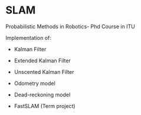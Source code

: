 # SLAM
Probabilistic Methods in Robotics- Phd Course in ITU

Implementation of:

- Kalman Filter

- Extended Kalman Filter

- Unscented Kalman Filter

- Odometry model

- Dead-reckoning model

- FastSLAM (Term project) 

